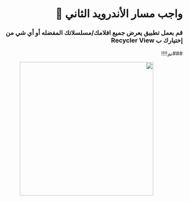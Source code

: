 <div dir = "rtl">
 
# واجب مسار الأندرويد الثاني 💚
### قم بعمل تطبيق يعرض جميع افلامك/مسلسلاتك المفضله أو أي شي من إختيارك ب Recycler View 
 

###تم!!!!
<p align="center">
<img src = "https://cdn.discordapp.com/attachments/791277667868868659/792802162219679804/unknown.png" width = "350px" margin="auto"/>
</p>
